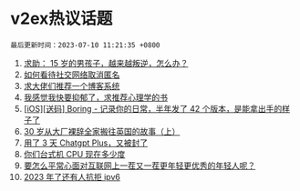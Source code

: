 # v2ex热议话题

`最后更新时间：2023-07-10 11:21:35 +0800`

1. [求助： 15 岁的男孩子，越来越叛逆，怎么办？](https://www.v2ex.com/t/955371)
1. [如何看待社交网络取消匿名](https://www.v2ex.com/t/955372)
1. [求大佬们推荐一个博客系统](https://www.v2ex.com/t/955324)
1. [我感觉我快要抑郁了，求推荐心理学的书](https://www.v2ex.com/t/955297)
1. [[iOS][送码] Boring - 记录你的日常，半年发了 42 个版本，是能拿出手的样子了](https://www.v2ex.com/t/955241)
1. [30 岁从大厂裸辞全家搬往英国的故事（上）](https://www.v2ex.com/t/955368)
1. [用了 3 天 Chatgpt Plus，又被封了](https://www.v2ex.com/t/955295)
1. [你们台式机 CPU 现在多少度](https://www.v2ex.com/t/955312)
1. [要怎么平常心面对互联网上一茬又一茬更年轻更优秀的年轻人呢？](https://www.v2ex.com/t/955327)
1. [2023 年了还有人抗拒 ipv6](https://www.v2ex.com/t/955359)

